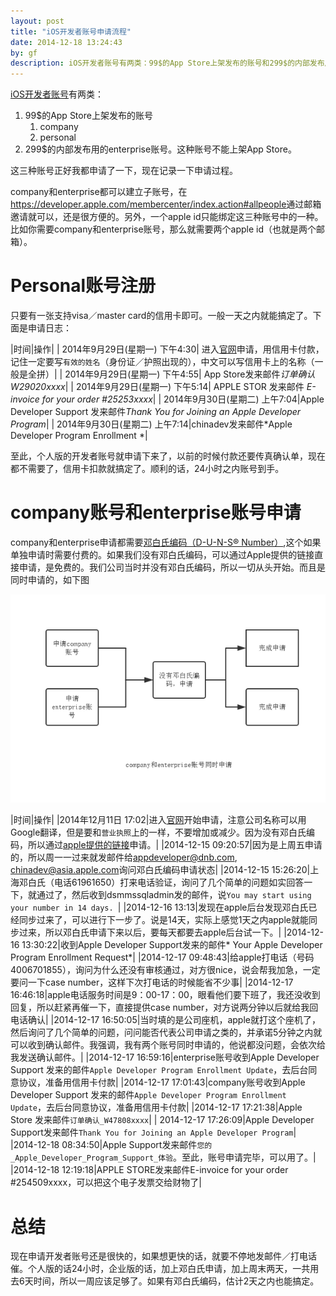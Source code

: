```yaml
---
layout: post
title: "iOS开发者账号申请流程"
date: 2014-12-18 13:24:43
by: gf
description: iOS开发者账号有两类：99$的App Store上架发布的账号和299$的内部发布用的enterprise账号。其中App Store上架用的账号又分为company和personal两种。这三种账号正好我都申请了一下，现在记录一下申请过程。
---
```


[iOS开发者账号](https://developer.apple.com/programs/)有两类：

1. 99$的App Store上架发布的账号
	1. company
	2. personal
2. 299$的内部发布用的enterprise账号。这种账号不能上架App Store。

这三种账号正好我都申请了一下，现在记录一下申请过程。

company和enterprise都可以建立子账号，在<https://developer.apple.com/membercenter/index.action#allpeople>通过邮箱邀请就可以，还是很方便的。另外，一个apple id只能绑定这三种账号中的一种。比如你需要company和enterprise账号，那么就需要两个apple id（也就是两个邮箱）。

# Personal账号注册

只要有一张支持visa／master card的信用卡即可。一般一天之内就能搞定了。下面是申请日志：

|时间|操作|
| 2014年9月29日(星期一) 下午4:30| 进入[官网](https://developer.apple.com/programs/start/standard/create.php)申请，用信用卡付款，记住一定要写`有效的姓名`（身份证／护照出现的），中文可以写信用卡上的名称（一般是全拼）|
| 2014年9月29日(星期一) 下午4:55| App Store发来邮件*订单确认 W29020xxxx*|
| 2014年9月29日(星期一) 下午5:14| APPLE STOR 发来邮件 *E-invoice for your order #25253xxxx*|
| 2014年9月30日(星期二) 上午7:04|Apple Developer Support 发来邮件*Thank You for Joining an Apple Developer Program*|
| 2014年9月30日(星期二) 上午7:14|chinadev发来邮件*Apple Developer Program Enrollment *|

至此，个人版的开发者账号就申请下来了，以前的时候付款还要传真确认单，现在都不需要了，信用卡扣款就搞定了。顺利的话，24小时之内账号到手。

# company账号和enterprise账号申请

company和enterprise申请都需要[邓白氏编码（D-U-N-S® Number）](http://zh.wikipedia.org/wiki/%E9%82%93%E7%99%BD%E6%B0%8F),这个如果单独申请时需要付费的。如果我们没有邓白氏编码，可以通过Apple提供的链接直接申请，是免费的。我们公司当时并没有邓白氏编码，所以一切从头开始。而且是同时申请的，如下图

![同时申请company和enterprise账号](/images/company-enterprise-allinone.png)

|时间|操作|
|2014年12月11日 17:02|进入[官网](https://developer.apple.com/programs/start/enterprise/)开始申请，注意公司名称可以用Google翻译，但是要和`营业执照`上的一样，不要增加或减少。因为没有邓白氏编码，所以通过[apple提供的链接](https://developer.apple.com/ios/enroll/dunsLookupForm.action)申请。|
|2014-12-15 09:20:57|因为是上周五申请的，所以周一一过来就发邮件给<appdeveloper@dnb.com>, <chinadev@asia.apple.com>询问邓白氏编码申请状态|
|2014-12-15 15:26:20|上海邓白氏（电话61961650）打来电话验证，询问了几个简单的问题如实回答一下，就通过了，然后收到dsmmssqladmin发的邮件，说`You may start using your number in 14 days. `|
|2014-12-16 13:13|发现在apple后台发现邓白氏已经同步过来了，可以进行下一步了。说是14天，实际上感觉1天之内apple就能同步过来，所以邓白氏申请下来以后，要每天都要去apple后台试一下。|
|2014-12-16 13:30:22|收到Apple Developer Support发来的邮件* Your Apple Developer Program Enrollment Request*|
|2014-12-17 09:48:43|给apple打电话（号码4006701855），询问为什么还没有审核通过，对方很nice，说会帮我加急，一定要问一下case number，这样下次打电话的时候能省不少事|
|2014-12-17 16:46:18|apple电话服务时间是9：00-17：00，眼看他们要下班了，我还没收到回复，所以赶紧再催一下，直接提供case number，对方说两分钟以后就给我回电话确认|
|2014-12-17 16:50:05|当时填的是公司座机，apple就打这个座机了，然后询问了几个简单的问题，问问能否代表公司申请之类的，并承诺5分钟之内就可以收到确认邮件。我强调，我有两个账号同时申请的，他说都没问题，会依次给我发送确认邮件。|
|2014-12-17 16:59:16|enterprise账号收到Apple Developer Support 发来的邮件`Apple Developer Program Enrollment Update`，去后台同意协议，准备用信用卡付款|
|2014-12-17 17:01:43|company账号收到Apple Developer Support 发来的邮件`Apple Developer Program Enrollment Update`，去后台同意协议，准备用信用卡付款|
|2014-12-17 17:21:38|Apple Store 发来邮件`订单确认_W47808xxxx`|
| 2014-12-17 17:26:09|Apple Developer Support发来邮件`Thank You for Joining an Apple Developer Program`|
|2014-12-18 08:34:50|Apple Support发来邮件`您的_Apple_Developer_Program_Support_体验`。至此，账号申请完毕，可以用了。|
|2014-12-18 12:19:18|APPLE STORE发来邮件E-invoice for your order #254509xxxx，可以把这个电子发票交给财物了|

# 总结
现在申请开发者账号还是很快的，如果想更快的话，就要不停地发邮件／打电话催。个人版的话24小时，企业版的话，加上邓白氏申请，加上周末两天，一共用去6天时间，所以一周应该足够了。如果有邓白氏编码，估计2天之内也能搞定。
